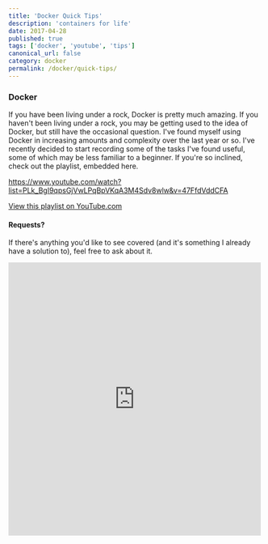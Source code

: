 ```yaml
---
title: 'Docker Quick Tips'
description: 'containers for life'
date: 2017-04-28
published: true
tags: ['docker', 'youtube', 'tips']
canonical_url: false
category: docker
permalink: /docker/quick-tips/
---
```


### Docker

If you have been living under a rock, Docker is pretty much amazing. If you haven't been living under a rock, you may be getting used to the idea of Docker, but still have the occasional question. I've found myself using Docker in increasing amounts and complexity over the last year or so. I've recently decided to start recording some of the tasks I've found useful, some of which may be less familiar to a beginner. If you're so inclined, check out the playlist, embedded here.

https://www.youtube.com/watch?list=PLk_BgI9qpsGjVwLPqBpVKqA3M4Sdv8wlw&v=47FfdVddCFA

[View this playlist on YouTube.com][docker-tips-playlist]

#### Requests?

If there's anything you'd like to see covered (and it's something I already have a solution to), feel free to ask about it.

<div class="center">
  <iframe width="500"
    height="540"
    frameborder="0"
    src="https://docs.google.com/forms/d/e/1FAIpQLSfb3Pbhxs9KRcs8UpT4XJE4bTj0gJeZ1Ay9F57xt6KYtU_aJA/viewform?embedded=true"
    style="background-color:white;">
  </iframe>
</div>

[docker-tips-playlist]: https://bit.ly/EricDockerQuickTips